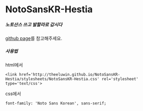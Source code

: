 # NotoSansKR-Hestia

##### 노토산스 쓰고 발할라로 갑시다

[github page][1]를 참고해주세요.

##### 사용법

html에서

	<link href='http://theeluwin.github.io/NotoSansKR-Hestia/stylesheets/NotoSansKR-Hestia.css' rel='stylesheet' type='text/css'>
	
css에서

	font-family: 'Noto Sans Korean', sans-serif;
	
[1]: http://theeluwin.github.io/NotoSansKR-Hestia
